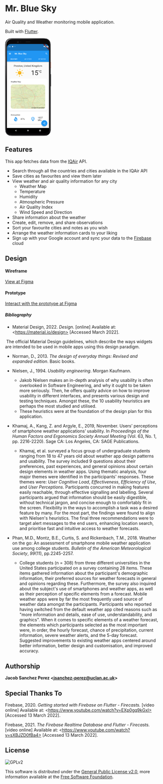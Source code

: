 # Mr. Blue Sky

Air Quality and Weather monitoring mobile application.

Built with [Flutter][flutter].



<img src="./images/readme/weather_tab.png" width=30%>





## Features

This app fetches data from the [IQAir](https://iqair.com) API.



- Search through all the countries and cities available in the IQAir API
- Save cities as favourites and view them later
- View weather and air quality information for any city
  - Weather Map
  - Temperature
  - Humidity
  - Atmospheric Pressure
  - Air Quality Index
  - Wind Speed and Direction
- Share information about the weather
- Create, edit, remove, and share observations
- Sort your favourite cities and notes as you wish
- Arrange the weather information cards to your liking
- Sign up with your Google account and sync your data to the [Firebase](https://firebase.google.com/) cloud



## Design

#### Wireframe

[View at Figma](https://www.figma.com/file/LKPliorO1q8MNSVMx40d6x/Prototype?node-id=51139%3A674)

#### Prototype

[Interact with the prototype at Figma](https://www.figma.com/proto/LKPliorO1q8MNSVMx40d6x/Prototype?node-id=51100%3A5052&scaling=min-zoom&page-id=47909%3A2&starting-point-node-id=51100%3A5052)



##### Bibliography

- Material Design, 2022. *Design*. [online] Available at: \<https://material.io/design> [Accessed March 2022].

​			The official Material Design guidelines, which describe the ways widgets are intended to be used in mobile apps using this design paradigm.

- Norman, D., 2013. *The design of everyday things: Revised and expanded edition*. Basic books.

- Nielsen, J., 1994. *Usability engineering*. Morgan Kaufmann.
  - Jakob Nielsen makes an in-depth analysis of why usability is often overlooked in Software Engineering, and why it ought to be taken more seriously. Then, he offers quality advice on how to improve usability in different interfaces, and presents various design and testing techniques. Amongst these, the 10 usability heuristics are perhaps the most studied and utilised.
  - These heuristics were at the foundation of the design plan for this application.
- Khamaj, A., Kang, Z. and Argyle, E., 2019, November. Users’ perceptions of smartphone weather applications’ usability. In *Proceedings of the Human Factors and Ergonomics Society Annual Meeting* (Vol. 63, No. 1, pp. 2216-2220). Sage CA: Los Angeles, CA: SAGE Publications.
  - Khamaj, et al. surveyed a focus group of undergraduate students ranging from 18  to 47 years old about weather app design patterns and usability. The survey included 9 questions about their preferences, past experiences, and general opinions about certain design elements in weather apps. Using thematic analysis, four major themes were identified in the participants' responses. These themes were: *User Cognitive Load*, *Effectiveness*, *Efficiency of Use*, and *User Perceptions*. Participants concurred in making features easily reachable, through effective signalling and labelling. Several participants argued that information should be easily digestible, without technical jargon, and concise enough to comfortably fit in the screen. Flexibility in the ways to accomplish a task was a desired feature by many. For the most part, the findings were found to align with Nielsen's heuristics. The final three recommendations were to target alert messages to the end users, enhancing location search, and prioritise fast and intuitive access to weather forecasts.
- Phan, M.D., Montz, B.E., Curtis, S. and Rickenbach, T.M., 2018. Weather  on the go: An assessment of smartphone mobile weather application use  among college students. *Bulletin of the American Meteorological Society*, *99*(11), pp.2245-2257.
  - College students (n = 308) from three different universities in the United States participated on a survey containing 28 items. These items gathered information about the participant's demographic information, their preferred sources for weather forecasts in general and opinions regarding these. Furthermore, the survey also inquired about the subject's use of smartphones and weather apps, as well as their perception of specific elements from a forecast. Mobile weather apps were by far the most frequently used source of weather data amongst the participants. Participants who reported having switched from the default weather app cited reasons such as "more information and details, ease of
    use, understandability, and graphics". When it comes to specific elements of a weather forecast, the elements which participants selected as the most important were, in order, the hourly forecast, chance of precipitation, current information, severe weather alerts, and the 5-day forecast. Suggested improvements to existing weather apps centered around better information, better design and customisation, and improved accuracy.



## Authorship

**Jacob Sanchez Perez \<jsanchez-perez@uclan.ac.uk>**



## Special Thanks To

Firebase, 2020. *Getting started with Firebase on Flutter - Firecasts.* [video online] Available at: \<https://www.youtube.com/watch?v=EXp0gq9kGxI> [Accessed 13 March 2022].

Firebase, 2021. *The Firebase Realtime Database and Flutter - Firecasts.* [video online] Available at: \<https://www.youtube.com/watch?v=sXBJZD0fBa4> [Accessed 13 March 2022].



## License

![GPLv2][license-badge]

This software is distributed under the [General Public License v2.0][license], more information available at the [Free Software Foundation][gnu].


[uclan]: https://uclan.ac.uk
[flutter]: https://flutter.dev

[license]: LICENSE "General Public License"
[gnu]: https://www.gnu.org/licenses/old-licenses/gpl-2.0.html "Free Software Foundation"

[license-badge]: https://img.shields.io/github/license/jacobszpz/MrBlueSky
